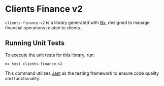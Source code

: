# Clients Finance v2

`clients-finance-v2` is a library generated with [Nx](https://nx.dev), designed to manage financial operations related to clients.

## Running Unit Tests

To execute the unit tests for this library, run:

```bash
nx test clients-finance-v2
```

This command utilizes [Jest](https://jestjs.io) as the testing framework to ensure code quality and functionality.